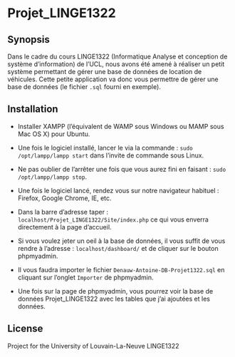 # Projet_LINGE1322

## Synopsis

Dans le cadre du cours LINGE1322 (Informatique Analyse et conception de système d’information) de l’UCL, nous avons été amené à réaliser un petit système permettant de gérer une base de données de location de véhicules.
Cette petite application va donc vous permettre de gérer une base de données (le fichier `.sql` fourni en exemple).

## Installation

- Installer XAMPP (l’équivalent de WAMP sous Windows ou MAMP sous Mac OS X) pour Ubuntu. 

- Une fois le logiciel installé, lancer le via la commande : `sudo /opt/lampp/lampp start` dans l’invite de commande sous Linux.

- Ne pas oublier de l’arrêter une fois que vous aurez fini en faisant : `sudo /opt/lampp/lampp stop`.

- Une fois le logiciel lancé, rendez vous sur notre navigateur habituel : Firefox, Google Chrome, IE, etc.

- Dans la barre d’adresse taper : `localhost/Projet_LINGE1322/Site/index.php` ce qui vous enverra directement à la page d’accueil.

- Si vous voulez jeter un oeil à la base de données, il vous suffit de vous rendre à l’adresse : `localhost/dashboard/` et de cliquer sur le bouton phpmyadmin.
- Il vous faudra importer le fichier `Denauw-Antoine-DB-Projet1322.sql` en cliquant sur l’onglet `Importer` de phpmyadmin.
- Une fois sur la page de phpmyadmin, vous pourrez voir la base de données Projet_LINGE1322 avec les tables que j’ai ajoutées et les données.

## License

Project for the University of Louvain-La-Neuve LINGE1322
